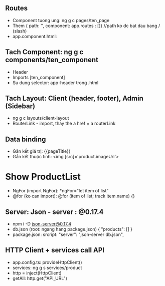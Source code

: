 ## Routes

- Component tuong ung: ng g c pages/ten_page
- Them { path: '', component: app.routes : []} //path ko dc bat dau bang / (slash)
- app.component.html: <router-outlet></router-outlet>

## Tach Component: ng g c components/ten_component

- Header
- Imports [ten_component]
- Su dung selector: app-header trong .html

## Tach Layout: Client (header, footer), Admin (Sidebar)

- ng g c layouts/client-layout
- RouterLink - import, thay the a href = a routerLink

## Data binding

- Gắn kết giá trị: {{pageTitle}}
- Gắn kết thuộc tính: <img [src]='product.imageUrl'>

# Show ProductList

- NgFor (import NgFor): \*ngFor="let item of list"
- @for (ko can import): @for (item of list; track item.name) {}

## Server: Json - server : @0.17.4

- npm i -D json-server@0.17.4
- db.json (root: ngang hang package.json)
  {
  "products": []
  }
- package.json: srcript: "server": "json-server db.json",

## HTTP Client + services call API

- app.config.ts: provideHttpClient()
- services: ng g s services/product
- http = inject(HttpClient)
- getAll: http.get("API_URL")
